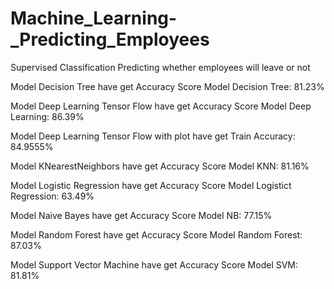# Machine_Learning-_Predicting_Employees
Supervised Classification Predicting whether employees will leave or not

Model Decision Tree have get Accuracy Score Model Decision Tree: 81.23%

Model Deep Learning Tensor Flow have get Accuracy Score Model Deep Learning: 86.39%

Model Deep Learning Tensor Flow with plot have get Train Accuracy: 84.9555%

Model KNearestNeighbors have get Accuracy Score Model KNN: 81.16%

Model Logistic Regression have get Accuracy Score Model Logistict Regression: 63.49%

Model Naive Bayes have get Accuracy Score Model NB: 77.15%

Model Random Forest have get Accuracy Score Model Random Forest: 87.03%

Model Support Vector Machine have get Accuracy Score Model SVM: 81.81%

